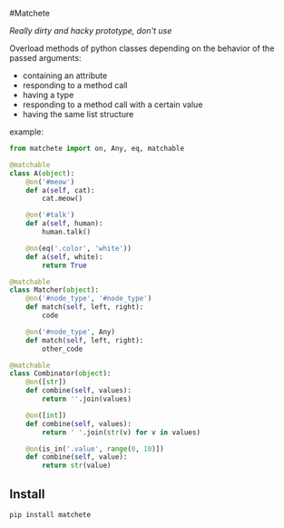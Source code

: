 #Matchete

*Really dirty and hacky prototype, don't use*

Overload methods of python classes depending on the behavior of the passed arguments:

* containing an attribute
* responding to a method call
* having a type
* responding to a method call with a certain value
* having the same list structure


example:
```python
from matchete import on, Any, eq, matchable

@matchable
class A(object):
    @on('#meow')
    def a(self, cat):
        cat.meow()

    @on('#talk')
    def a(self, human):
        human.talk()

    @on(eq('.color', 'white'))
    def a(self, white):
        return True

@matchable
class Matcher(object):
    @on('#node_type', '#node_type')
    def match(self, left, right):
        code

    @on('#node_type', Any)
    def match(self, left, right):
        other_code

@matchable
class Combinator(object):
    @on([str])
    def combine(self, values):
        return ''.join(values)

    @on([int])
    def combine(self, values):
        return ' '.join(str(v) for v in values)

    @on(is_in('.value', range(0, 10)])
    def combine(self, value):
        return str(value)

```

Install
-------

`pip install matchete`
